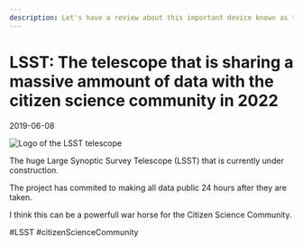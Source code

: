 ```yaml
---
description: Let's have a review about this important device known as the Large Synoptic Survey Telescope LSST
---
```

# LSST: The telescope that is sharing a massive ammount of data with the citizen science community in 2022

2019-06-08

![Logo of the LSST telescope]({{BASE_IMG}}logo/LSST.png)

The huge Large Synoptic Survey Telescope (LSST) that is currently under construction.

The project has commited to making all data public 24 hours after they are taken.

I think this can be a powerfull war horse for the Citizen Science Community.

#LSST #citizenScienceCommunity
